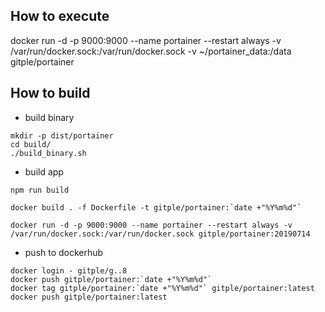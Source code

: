 How to execute
------------------

docker run -d -p 9000:9000 --name portainer --restart always -v /var/run/docker.sock:/var/run/docker.sock -v ~/portainer_data:/data gitple/portainer

How to build
--------------

- build binary
```
mkdir -p dist/portainer
cd build/
./build_binary.sh
```

- build app
```
npm run build

docker build . -f Dockerfile -t gitple/portainer:`date +"%Y%m%d"`

docker run -d -p 9000:9000 --name portainer --restart always -v /var/run/docker.sock:/var/run/docker.sock gitple/portainer:20190714
```

- push to dockerhub
```
docker login - gitple/g..8
docker push gitple/portainer:`date +"%Y%m%d"`
docker tag gitple/portainer:`date +"%Y%m%d"` gitple/portainer:latest
docker push gitple/portainer:latest
```
